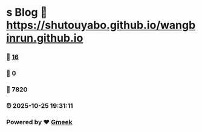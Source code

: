# s Blog :link: https://shutouyabo.github.io/wangbinrun.github.io 
### :page_facing_up: [16](https://shutouyabo.github.io/wangbinrun.github.io/tag.html) 
### :speech_balloon: 0 
### :hibiscus: 7820 
### :alarm_clock: 2025-10-25 19:31:11 
### Powered by :heart: [Gmeek](https://github.com/Meekdai/Gmeek)
